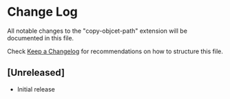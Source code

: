 # Change Log

All notable changes to the "copy-objcet-path" extension will be documented in this file.

Check [Keep a Changelog](http://keepachangelog.com/) for recommendations on how to structure this file.

## [Unreleased]

- Initial release